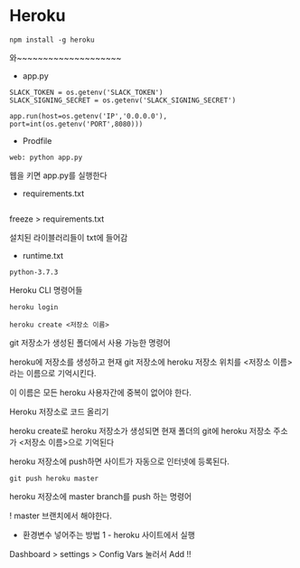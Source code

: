 # Heroku



```
npm install -g heroku
```









와~~~~~~~~~~~~~~~~~~~~

- app.py

```
SLACK_TOKEN = os.getenv('SLACK_TOKEN')
SLACK_SIGNING_SECRET = os.getenv('SLACK_SIGNING_SECRET')
```



```
app.run(host=os.getenv('IP','0.0.0.0'), port=int(os.getenv('PORT',8080)))
```



- Prodfile

```
web: python app.py
```

웹을 키면 app.py를 실행한다



- requirements.txt

```

```

freeze > requirements.txt

설치된 라이블러리들이 txt에 들어감



- runtime.txt

```
python-3.7.3
```







Heroku CLI 명령어들

```
heroku login
```



```
heroku create <저장소 이름>
```

git 저장소가 생성된 폴더에서 사용 가능한 명령어

heroku에 저장소를 생성하고 현재 git 저장소에 heroku 저장소 위치를 <저장소 이름> 라는 이름으로 기억시킨다.

이 이름은 모든 heroku 사용자간에 중복이 없어야 한다.





Heroku 저장소로 코드 올리기

heroku create로 heroku 저장소가 생성되면 현재 폴더의 git에 heroku 저장소 주소가 <저장소 이름>으로 기억된다

heroku 저장소에 push하면 사이트가 자동으로 인터넷에 등록된다.

```
git push heroku master
```

heroku 저장소에 master branch를 push 하는 명령어



! master 브랜치에서 해야한다.







- 환경변수 넣어주는 방법 1 - heroku 사이트에서 실행

Dashboard > settings > Config Vars 눌러서 Add !!